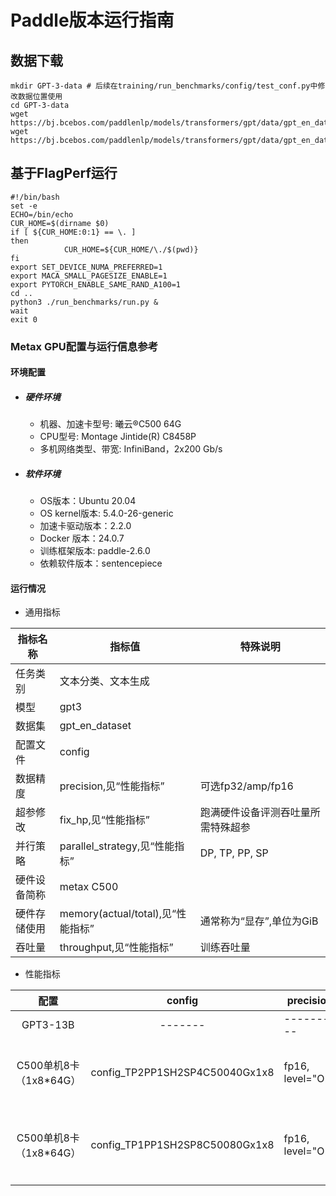 
# Paddle版本运行指南

## 数据下载

```shell
mkdir GPT-3-data # 后续在training/run_benchmarks/config/test_conf.py中修改数据位置使用
cd GPT-3-data
wget https://bj.bcebos.com/paddlenlp/models/transformers/gpt/data/gpt_en_dataset_300m_ids.npy
wget https://bj.bcebos.com/paddlenlp/models/transformers/gpt/data/gpt_en_dataset_300m_idx.npz
```

## 基于FlagPerf运行

```
#!/bin/bash
set -e
ECHO=/bin/echo
CUR_HOME=$(dirname $0)
if [ ${CUR_HOME:0:1} == \. ]
then
            CUR_HOME=${CUR_HOME/\./$(pwd)}
fi
export SET_DEVICE_NUMA_PREFERRED=1
export MACA_SMALL_PAGESIZE_ENABLE=1
export PYTORCH_ENABLE_SAME_RAND_A100=1
cd ..
python3 ./run_benchmarks/run.py &
wait 
exit 0
```


### Metax GPU配置与运行信息参考
#### 环境配置
- ##### 硬件环境
    - 机器、加速卡型号: 曦云®C500 64G
    - CPU型号: Montage Jintide(R) C8458P
    - 多机网络类型、带宽: InfiniBand，2x200 Gb/s
- ##### 软件环境
   - OS版本：Ubuntu 20.04
   - OS kernel版本: 5.4.0-26-generic
   - 加速卡驱动版本：2.2.0
   - Docker 版本：24.0.7
   - 训练框架版本: paddle-2.6.0
   - 依赖软件版本：sentencepiece

#### 运行情况

* 通用指标

| 指标名称       | 指标值                         | 特殊说明                                    |
| -------------- | ------------------------------ | ------------------------------------------- |
| 任务类别       | 文本分类、文本生成             |                                             |
| 模型           | gpt3                    |                                             |
| 数据集         | gpt_en_dataset              |                                             |
| 配置文件       | config                    |                                             |
| 数据精度       | precision,见“性能指标”         | 可选fp32/amp/fp16                           |
| 超参修改       | fix_hp,见“性能指标”            | 跑满硬件设备评测吞吐量所需特殊超参          |
| 并行策略       | parallel_strategy,见“性能指标” | DP, TP, PP, SP          |
| 硬件设备简称   | metax C500 |                                             |
| 硬件存储使用   | memory(actual/total),见“性能指标” | 通常称为“显存”,单位为GiB                    |
| 吞吐量       | throughput,见“性能指标”           | 训练吞吐量 |

* 性能指标

| 配置     | config | precision | fix_hp | parallel_strategy | throughput   | memory |
| :-----: | :-----: | --------- | ------ | ---------------- | ------------ | ------ |
| GPT3-13B | ------- | --------- | ------ | ---------------- | ------------ | ------------ |
| C500单机8卡（1x8*64G） | config_TP2PP1SH2SP4C50040Gx1x8 | fp16, level="O2" | per_device_bs=1, accumulate=256 (global bs = 2M tokens) | flash_attention=False, recompute=True, use_fused_rms_norm=False, sharding="stage2", sharding_degree=4 |   /   | 59.23*8G |
| C500单机8卡（1x8*64G） | config_TP1PP1SH2SP8C50080Gx1x8 | fp16, level="O2" | per_device_bs=1, accumulate=128, (global bs = 2M tokens) | flash_attention=True, recompute=False, use_fused_rms_norm=False, sharding="stage3", sharding_degree=8, tensor_parallel_degree=1 |   /   | 62.18*8G |
